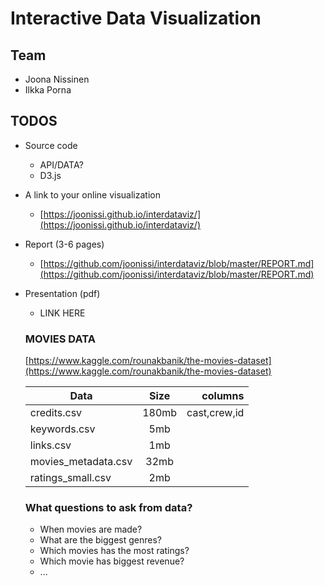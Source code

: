 # Interactive Data Visualization

## Team

- Joona Nissinen
- Ilkka Porna

## TODOS

- Source code
  - API/DATA?
  - D3.js
- A link to your online visualization
  - [https://joonissi.github.io/interdataviz/](https://joonissi.github.io/interdataviz/)
- Report (3-6 pages)
  - [https://github.com/joonissi/interdataviz/blob/master/REPORT.md](https://github.com/joonissi/interdataviz/blob/master/REPORT.md)
  
- Presentation (pdf)
  - LINK HERE

  ### MOVIES DATA
  
  [https://www.kaggle.com/rounakbanik/the-movies-dataset](https://www.kaggle.com/rounakbanik/the-movies-dataset)
  
  
  | Data                   | Size          | columns        |
  | ---------------------- |:-------------:| --------------:|
  | credits.csv            | 180mb         | cast,crew,id   |
  | keywords.csv           | 5mb           |                |
  | links.csv              | 1mb           |                |
  | movies_metadata.csv    | 32mb          |                |
  | ratings_small.csv      | 2mb           |                |
 
 

  ### What questions to ask from data?

  - When movies are made?
  - What are the biggest genres?
  - Which movies has the most ratings?
  - Which movie has biggest revenue?
  - ...
